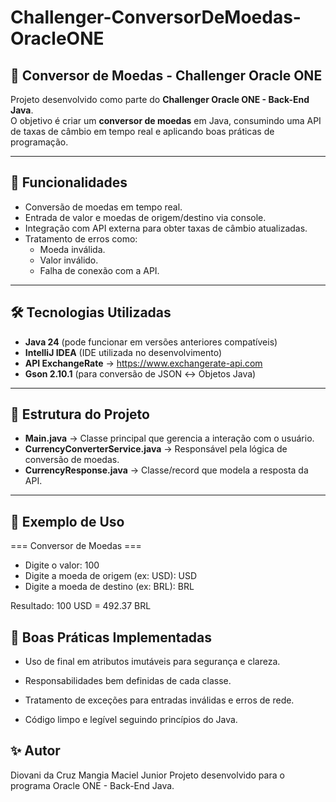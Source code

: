 # Challenger-ConversorDeMoedas-OracleONE

## 💱 Conversor de Moedas - Challenger Oracle ONE

Projeto desenvolvido como parte do **Challenger Oracle ONE - Back-End Java**.  
O objetivo é criar um **conversor de moedas** em Java, consumindo uma API de taxas de câmbio em tempo real e aplicando boas práticas de programação.

---

## 📌 Funcionalidades
- Conversão de moedas em tempo real.
- Entrada de valor e moedas de origem/destino via console.
- Integração com API externa para obter taxas de câmbio atualizadas.
- Tratamento de erros como:
  - Moeda inválida.
  - Valor inválido.
  - Falha de conexão com a API.

---

## 🛠️ Tecnologias Utilizadas
- **Java 24** (pode funcionar em versões anteriores compatíveis)
- **IntelliJ IDEA** (IDE utilizada no desenvolvimento)
- **API ExchangeRate** → https://www.exchangerate-api.com
- **Gson 2.10.1** (para conversão de JSON ↔ Objetos Java)

---

## 📂 Estrutura do Projeto
- **Main.java** → Classe principal que gerencia a interação com o usuário.
- **CurrencyConverterService.java** → Responsável pela lógica de conversão de moedas.
- **CurrencyResponse.java** → Classe/record que modela a resposta da API.

---

## 📖 Exemplo de Uso

=== Conversor de Moedas ===
- Digite o valor: 100
- Digite a moeda de origem (ex: USD): USD
- Digite a moeda de destino (ex: BRL): BRL

Resultado: 100 USD = 492.37 BRL

## 🧠 Boas Práticas Implementadas

   - Uso de final em atributos imutáveis para segurança e clareza.

   - Responsabilidades bem definidas de cada classe.

   - Tratamento de exceções para entradas inválidas e erros de rede.

   - Código limpo e legível seguindo princípios do Java.

## ✨ Autor

Diovani da Cruz Mangia Maciel Junior
Projeto desenvolvido para o programa Oracle ONE - Back-End Java.
